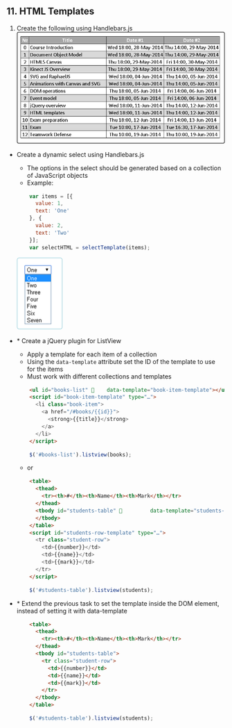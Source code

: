 ## 11. HTML Templates
1. Create the following using Handlebars.js
    ![table](1.table.png)
* Create a dynamic select using Handlebars.js
    * The options in the select should be generated based on a collection of JavaScript objects
    * Example:
    ```js
        var items = [{
          value: 1,
          text: 'One'
        }, {
          value: 2,
          text: 'Two'
        }];
        var selectHTML = selectTemplate(items);
    ```
    ![dropdown](2.dropdown.png)
* \* Create a jQuery plugin for ListView
    * Apply a template for each item of a collection
    * Using the `data-template` attribute set the ID of the template to use for the items
    * Must work with different collections and templates
    ```html
        <ul id="books-list"     data-template="book-item-template"></ul>
        <script id="book-item-template" type="…">
          <li class="book-item">
            <a href="/#books/{{id}}">
              <strong>{{title}}</strong>
            </a>
          </li>	
        </script>
    ```
    ```js
        $('#books-list').listview(books);
    ```
    * or
    ```html
        <table>
          <thead>
            <tr><th>#</th><th>Name</th><th>Mark</th></tr>
          </thead>
          <tbody id="students-table"          data-template="students-row-template">	
          </tbody>
        </table>
        <script id="students-row-template" type="…">
          <tr class="student-row">
            <td>{{number}}</td>
            <td>{{name}}</td>
            <td>{{mark}}</td>
          </tr>		
        </script>
    ```
    ```js
        $('#students-table').listview(students);
    ```
* \* Extend the previous task to set the template inside the DOM element, instead of setting it with data-template
    
    ```html
        <table>
          <thead>
            <tr><th>#</th><th>Name</th><th>Mark</th></tr>
          </thead>
          <tbody id="students-table">
            <tr class="student-row">
              <td>{{number}}</td>
              <td>{{name}}</td>
              <td>{{mark}}</td>
            </tr>		
          </tbody>
        </table>
    ```
    
    ```js
        $('#students-table').listview(students);
    ```
